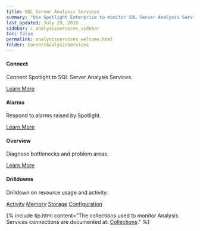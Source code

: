```yaml
---
title: SQL Server Analysis Services
summary: "Use Spotlight Enterprise to monitor SQL Server Analysis Services."
last_updated: July 29, 2016
sidebar: c_analysisservices_sidebar
toc: false
permalink: analysisservices_welcome.html
folder: ConnectAnalysisServices
---
```

<div class="row">
        <div class="col-md-3 col-sm-6">
            <div class="panel panel-default text-center">
                <div class="panel-body">
                    <h4>Connect</h4>
                    <p>Connect Spotlight to SQL Server Analysis Services.</p>
                    <a href="analysisservices_connect_details.html" class="btn btn-primary">Learn More</a>
                </div>
            </div>
        </div>
        <div class="col-md-3 col-sm-6">
            <div class="panel panel-default text-center">
                <div class="panel-body">
                    <h4>Alarms</h4>
                    <p>Respond to alarms raised by Spotlight.</p>
                    <a href="analysisservices_alarms.html" class="btn btn-primary">Learn More</a>
                </div>
            </div>
        </div>
        <div class="col-md-3 col-sm-6">
            <div class="panel panel-default text-center">
                <div class="panel-body">
                    <h4>Overview</h4>
                    <p>Diagnose bottlenecks and problem areas.</p>
                    <a href="analysisservices_drilldown_overview.html" class="btn btn-primary">Learn More</a>
                </div>
            </div>
        </div>
</div>

<div class="row">
              <div class="col-md-9 col-sm-6">
                    <div class="panel panel-default text-center">
                        <div class="panel-body">
                            <h4>Drilldowns</h4>
                            <p>Drilldown on resource usage and activity.</p>
                            <a href="analysisservices_drilldown_activity.html" class="btn btn-primary">Activity</a>
                           <a href="analysisservices_drilldown_memory.html" class="btn btn-primary">Memory</a>
                           <a href="analysisservices_drilldown_storage.html" class="btn btn-primary">Storage</a>
                           <a href="analysisservices_drilldown_configuration.html" class="btn btn-primary">Configuration</a>
                        </div>
                    </div>
                </div>
</div>


{% include tip.html content="The collections used to monitor Analysis Services connections are documented at: [Collections](analysisservices_collections.html)." %}
